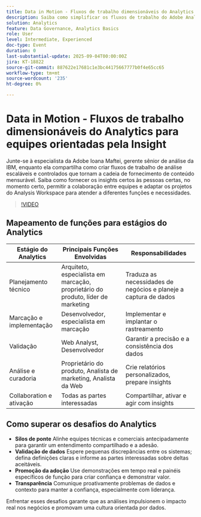 ```yaml
---
title: Data in Motion - Fluxos de trabalho dimensionáveis do Analytics para equipes orientadas pela Insight
description: Saiba como simplificar os fluxos de trabalho do Adobe Analytics, fortalecer a governança e capacitar equipes com insights que impulsionam a ativação, a colaboração e o crescimento.
solution: Analytics
feature: Data Governance, Analytics Basics
role: User
level: Intermediate, Experienced
doc-type: Event
duration: 0
last-substantial-update: 2025-09-04T00:00:00Z
jira: KT-18822
source-git-commit: 887622e17681c1e3bc44175667777b0f4e65cc65
workflow-type: tm+mt
source-wordcount: '235'
ht-degree: 0%

---
```



# Data in Motion - Fluxos de trabalho dimensionáveis do Analytics para equipes orientadas pela Insight

Junte-se à especialista da Adobe Ioana Maftei, gerente sênior de análise da IBM, enquanto ela compartilha como criar fluxos de trabalho de análise escaláveis e controlados que tornam a cadeia de fornecimento de conteúdo mensurável. Saiba como fornecer os insights certos às pessoas certas, no momento certo, permitir a colaboração entre equipes e adaptar os projetos do Analysis Workspace para atender a diferentes funções e necessidades.

>[!VIDEO](https://video.tv.adobe.com/v/3471234/?learn=on&enablevpops&captions=por_br)

## Mapeamento de funções para estágios do Analytics

| Estágio do Analytics | Principais Funções Envolvidas | Responsabilidades |
|--------------------------|-----------------------------------|--------------------------------------------------|
| Planejamento técnico | Arquiteto, especialista em marcação, proprietário do produto, líder de marketing | Traduza as necessidades de negócios e planeje a captura de dados |
| Marcação e implementação | Desenvolvedor, especialista em marcação | Implementar e implantar o rastreamento |
| Validação | Web Analyst, Desenvolvedor | Garantir a precisão e a consistência dos dados |
| Análise e curadoria | Proprietário do produto, Analista de marketing, Analista da Web | Crie relatórios personalizados, prepare insights |
| Collaboration e ativação | Todas as partes interessadas | Compartilhar, ativar e agir com insights |


## Como superar os desafios do Analytics

* **Silos de ponte** Alinhe equipes técnicas e comerciais antecipadamente para garantir um entendimento compartilhado e a adesão.
* **Validação de dados** Espere pequenas discrepâncias entre os sistemas; defina definições claras e informe as partes interessadas sobre deltas aceitáveis.
* **Promoção da adoção** Use demonstrações em tempo real e painéis específicos de função para criar confiança e demonstrar valor.
* **Transparência** Comunique proativamente problemas de dados e contexto para manter a confiança, especialmente com liderança.

Enfrentar esses desafios garante que as análises impulsionem o impacto real nos negócios e promovam uma cultura orientada por dados.
